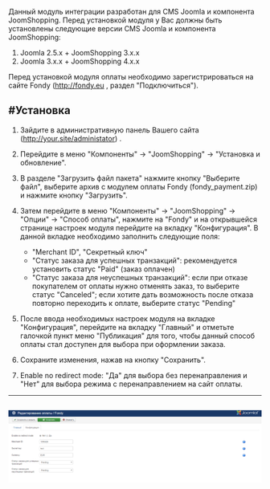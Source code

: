 Данный модуль интеграции разработан для CMS Joomla и компонента JoomShopping. 
Перед установкой модуля у Вас должны быть установлены следующие версии CMS Joomla и компонента JoomShopping:
1) Joomla 2.5.x + JoomShopping 3.x.x
2) Joomla 3.x.x + JoomShopping 4.x.x


Перед установкой модуля оплаты необходимо зарегистрироваться на сайте Fondy (http://fondy.eu , раздел "Подключиться").

#Установка
-------------
1. Зайдите в административную панель Вашего сайта (http://your.site/administator) .

2. Перейдите в меню "Компоненты" -> "JoomShopping" -> "Установка и обновление".

3. В разделе "Загрузить файл пакета" нажмите кнопку "Выберите файл", выберите архив с модулем оплаты Fondy (fondy_payment.zip) и нажмите кнопку "Загрузить".

4. Затем перейдите в меню "Компоненты" -> "JoomShopping" -> "Опции" -> "Способ оплаты", нажмите на "Fondy" и на открывшейся странице настроек модуля перейдите на вкладку "Конфигурация". В данной вкладке необходимо заполнить следующие поля:
	- "Merchant ID", "Секретный ключ"
	- "Статус заказа для успешных транзакций": рекомендуется установить статус "Paid" (заказ оплачен)
	- "Статус заказа для неуспешных транзакций": если при отказе покупателем от оплаты нужно отменять заказ, то выберите статус "Canceled"; если хотите дать возможность после отказа повторно переходить к оплате, выберите статус "Pending"
	
5. После ввода необходимых настроек модуля на вкладке "Конфигурация", перейдите на вкладку "Главный" и отметьте галочкой пункт меню "Публикация" для того, чтобы данный способ оплаты стал доступен для выбора при оформлении заказа.

6. Сохраните изменения, нажав на кнопку "Сохранить".

7. Enable no redirect mode: "Да" для выбора без перенаправления и "Нет" для выбора режима с перенаправлением на сайт оплаты.

------------
![Скриншот][1]
----

[1]: https://raw.githubusercontent.com/cloudipsp/joomshopping/master/jomjom.PNG